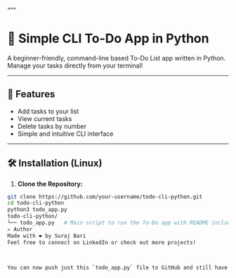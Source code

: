 """
# 📝 Simple CLI To-Do App in Python

A beginner-friendly, command-line based To-Do List app written in Python. Manage your tasks directly from your terminal!

---

## 🚀 Features

- Add tasks to your list  
- View current tasks  
- Delete tasks by number  
- Simple and intuitive CLI interface

---

## 🛠 Installation (Linux)

1. **Clone the Repository:**

```bash
git clone https://github.com/your-username/todo-cli-python.git
cd todo-cli-python
python3 todo_app.py
todo-cli-python/
└── todo_app.py   # Main script to run the To-Do app with README included
✍️ Author
Made with ❤️ by Suraj Bari
Feel free to connect on LinkedIn or check out more projects!



You can now push just this `todo_app.py` file to GitHub and still have full README information right inside the file for users browsing the code. Let me know if you want to include a LICENSE block at the bottom too!
